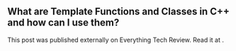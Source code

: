 ## What are Template Functions and Classes in C++ and how can I use them?

This post was published externally on Everything Tech Review. Read it at .
